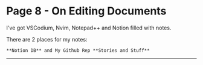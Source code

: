 # Page 8 - On Editing Documents

  I've got VSCodium, Nvim, Notepad++ and Notion filled with notes.

  There are 2 places for my notes: 
    
    **Notion DB** and My Github Rep **Stories and Stuff**

---

